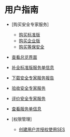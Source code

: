 # 用户指南

-   [购买安全专家服务]
    -   [购买标准版](购买标准版.md)
    -   [购买企业版](购买企业版.md)
    -   [购买等保安全](购买等保安全.md)

-   [查看总览界面](查看总览界面.md)
-   [补全标准版服务单信息](补全标准版服务单信息.md)
-   [下载安全专家服务报告](下载安全专家服务报告.md)
-   [验收安全专家服务](验收安全专家服务.md)
-   [评价安全专家服务](评价安全专家服务.md)
-   [查看服务单信息](查看服务单信息.md)
-   [权限管理]
    -   [创建用户并授权使用SES](创建用户并授权使用SES.md)


